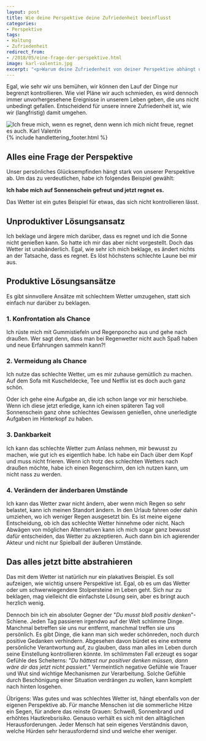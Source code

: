```yaml
---
layout: post
title: Wie deine Perspektive deine Zufriedenheit beeinflusst
categories:
- Perspektive
tags:
- Haltung
- Zufriedenheit
redirect_from:
- /2018/05/eine-frage-der-perspektive.html
image: karl-valentin.jpg
excerpt: "<p>Warum deine Zufriedenheit von deiner Perspektive abhängt und wie du mit Problemen produktiver umgehen kannst.</p>"
---
```


Egal, wie sehr wir uns bemühen, wir können den Lauf der Dinge nur
begrenzt kontrollieren. Wie viel Pläne wir auch schmieden, es wird
dennoch immer unvorhergesehene Ereignisse in unserem Leben geben, die
uns nicht unbedingt gefallen. Entscheidend für unsere innere
Zufriedenheit ist, wie wir (langfristig) damit umgehen.

![Ich freue mich, wenn es regnet, denn wenn ich mich nicht freue, regnet es auch. Karl Valentin]({{site.baseurl}}/assets/img/posts/karl-valentin.jpg)
{% include handlettering_footer.html %}

## Alles eine Frage der Perspektive

Unser persönliches Glücksempfinden hängt stark von unserer Perspektive
ab. Um das zu verdeutlichen, habe ich folgendes Beispiel gewählt:

**Ich habe mich auf Sonnenschein gefreut und jetzt regnet es.**

Das Wetter ist ein gutes Beispiel für etwas, das sich nicht
kontrollieren lässt.

## Unproduktiver Lösungsansatz

Ich beklage und ärgere mich darüber, dass es regnet und ich die Sonne
nicht genießen kann. So hatte ich mir das aber nicht vorgestellt.
Doch das Wetter ist unabänderlich. Egal, wie sehr ich mich beklage, es
ändert nichts an der Tatsache, dass es regnet. Es löst höchstens
schlechte Laune bei mir aus.

## Produktive Lösungsansätze

Es gibt sinnvollere Ansätze mit schlechtem Wetter umzugehen, statt sich
einfach nur darüber zu beklagen.

### 1. Konfrontation als Chance

Ich rüste mich mit Gummistiefeln und Regenponcho aus und gehe nach
draußen. Wer sagt denn, dass man bei Regenwetter nicht auch Spaß haben
und neue Erfahrungen sammeln kann?!

### 2. Vermeidung als Chance

Ich nutze das schlechte Wetter, um es mir zuhause gemütlich zu machen.
Auf dem Sofa mit Kuscheldecke, Tee und Netflix ist es doch auch ganz
schön.

Oder ich gehe eine Aufgabe an, die ich schon lange vor mir herschiebe.
Wenn ich diese jetzt erledige, kann ich einen späteren Tag voll
Sonnenschein ganz ohne schlechtes Gewissen genießen, ohne unerledigte
Aufgaben im Hinterkopf zu haben.

### 3. Dankbarkeit

Ich kann das schlechte Wetter zum Anlass nehmen, mir bewusst zu machen,
wie gut ich es eigentlich habe. Ich habe ein Dach über dem Kopf und muss
nicht frieren. Wenn ich trotz des schlechten Wetters nach draußen
möchte, habe ich einen Regenschirm, den ich nutzen kann, um nicht nass
zu werden.

### 4. Verändern der änderbaren Umstände

Ich kann das Wetter zwar nicht ändern, aber wenn mich Regen so sehr
belastet, kann ich meinen Standort ändern. In den Urlaub fahren oder
dahin umziehen, wo ich weniger Regen ausgesetzt bin. Es ist meine eigene
Entscheidung, ob ich das schlechte Wetter hinnehme oder nicht. Nach
Abwägen von möglichen Alternativen kann ich mich sogar ganz bewusst
dafür entscheiden, das Wetter zu akzeptieren. Auch dann bin ich
agierender Akteur und nicht nur Spielball der äußeren Umstände.

## Das alles jetzt bitte abstrahieren

Das mit dem Wetter ist natürlich nur ein plakatives Beispiel. Es soll
aufzeigen, wie wichtig unsere Perspektive ist. Egal, ob es um das Wetter
oder um schwerwiegendere Stolpersteine im Leben geht. Sich nur zu
beklagen, mag vielleicht die einfachste Lösung sein, aber es bringt auch
herzlich wenig.

Dennoch bin ich ein absoluter Gegner der "*Du musst bloß positiv
denken*"-Schiene. Jeden Tag passieren irgendwo auf der Welt schlimme
Dinge. Manchmal betreffen sie uns nur entfernt, manchmal treffen sie uns
persönlich. Es gibt Dinge, die kann man sich weder schönreden, noch
durch positive Gedanken verhindern. Abgesehen davon bürdet es eine
extreme persönliche Verantwortung auf, zu glauben, dass man alles im
Leben durch seine Einstellung kontrollieren könnte. Im schlimmsten Fall
erzeugt es sogar Gefühle des Scheiterns: "*Du hättest nur positiver
denken müssen, dann wäre dir das jetzt nicht passiert.*" Vermeintlich
negative Gefühle wie Trauer und Wut sind wichtige Mechanismen zur
Verarbeitung. Solche Gefühle durch Beschönigung einer Situation
verdrängen zu wollen, kann komplett nach hinten losgehen.

Übrigens: Was gutes und was schlechtes Wetter ist, hängt ebenfalls von
der eigenen Perspektive ab. Für manche Menschen ist die sommerliche
Hitze ein Segen, für andere das reinste Grauen: Schweiß, Sonnenbrand und
erhöhtes Hautkrebsrisiko. Genauso verhält es sich mit den alltäglichen
Herausforderungen. Jeder Mensch hat sein eigenes Verständnis davon,
welche Hürden sehr herausfordernd sind und welche eher weniger.
